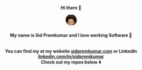 <p align="center">
    <b>Hi there 👋</b>
</p>

<p align="center">
  <img src="src/memoji.gif" width=50/>
</p>

<p align="center">
    <b>My name is Sid Premkumar and I love working Software 🦾</b>
    <br/>
    <b Love 🪠 Infrastructure</b>
    <br/>
    <br/>
    <b>You can find my at my website <a href="https://sidpremkumar.com">sidpremkumar.com</a> or LinkedIn <a href="https://www.linkedin.com/in/sidpremkumar/">linkedin.com/in/sidpremkumar</a></b>
    <br/>
    <b>Check out my repos below ⬇️</b>
</p>
